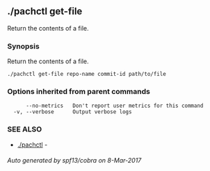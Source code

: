 ## ./pachctl get-file

Return the contents of a file.

### Synopsis


Return the contents of a file.

```
./pachctl get-file repo-name commit-id path/to/file
```

### Options inherited from parent commands

```
      --no-metrics   Don't report user metrics for this command
  -v, --verbose      Output verbose logs
```

### SEE ALSO
* [./pachctl](./pachctl.md)	 - 

###### Auto generated by spf13/cobra on 8-Mar-2017
